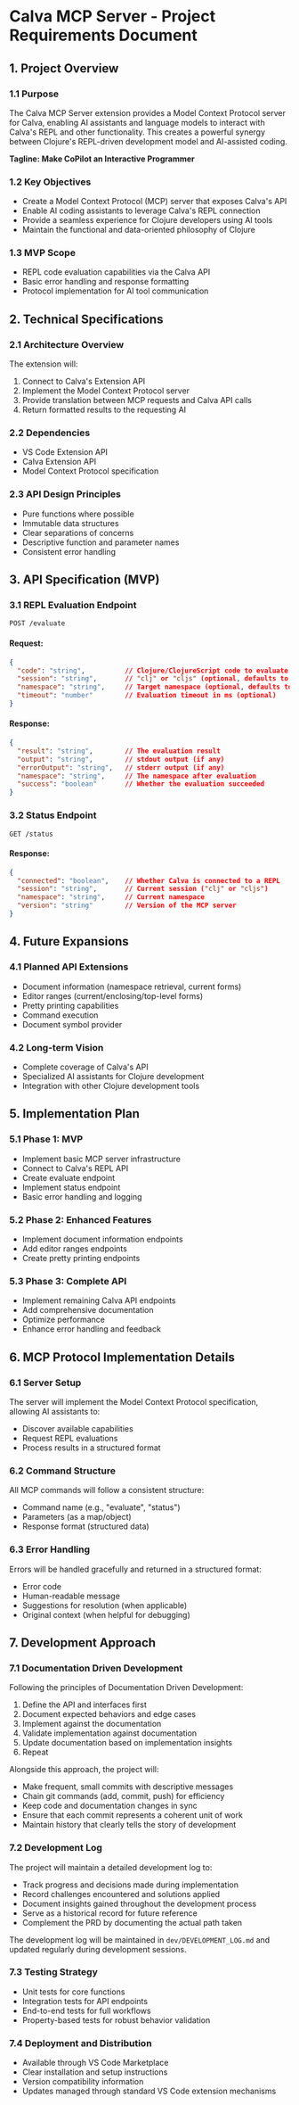 # Calva MCP Server - Project Requirements Document

## 1. Project Overview

### 1.1 Purpose
The Calva MCP Server extension provides a Model Context Protocol server for Calva, enabling AI assistants and language models to interact with Calva's REPL and other functionality. This creates a powerful synergy between Clojure's REPL-driven development model and AI-assisted coding.

**Tagline: Make CoPilot an Interactive Programmer**

### 1.2 Key Objectives
- Create a Model Context Protocol (MCP) server that exposes Calva's API
- Enable AI coding assistants to leverage Calva's REPL connection
- Provide a seamless experience for Clojure developers using AI tools
- Maintain the functional and data-oriented philosophy of Clojure

### 1.3 MVP Scope
- REPL code evaluation capabilities via the Calva API
- Basic error handling and response formatting
- Protocol implementation for AI tool communication

## 2. Technical Specifications

### 2.1 Architecture Overview
The extension will:
1. Connect to Calva's Extension API
2. Implement the Model Context Protocol server
3. Provide translation between MCP requests and Calva API calls
4. Return formatted results to the requesting AI

### 2.2 Dependencies
- VS Code Extension API
- Calva Extension API
- Model Context Protocol specification

### 2.3 API Design Principles
- Pure functions where possible
- Immutable data structures
- Clear separations of concerns
- Descriptive function and parameter names
- Consistent error handling

## 3. API Specification (MVP)

### 3.1 REPL Evaluation Endpoint

```
POST /evaluate
```

#### Request:
```json
{
  "code": "string",          // Clojure/ClojureScript code to evaluate
  "session": "string",       // "clj" or "cljs" (optional, defaults to current)
  "namespace": "string",     // Target namespace (optional, defaults to current or user)
  "timeout": "number"        // Evaluation timeout in ms (optional)
}
```

#### Response:
```json
{
  "result": "string",        // The evaluation result
  "output": "string",        // stdout output (if any)
  "errorOutput": "string",   // stderr output (if any)
  "namespace": "string",     // The namespace after evaluation
  "success": "boolean"       // Whether the evaluation succeeded
}
```

### 3.2 Status Endpoint

```
GET /status
```

#### Response:
```json
{
  "connected": "boolean",    // Whether Calva is connected to a REPL
  "session": "string",       // Current session ("clj" or "cljs")
  "namespace": "string",     // Current namespace
  "version": "string"        // Version of the MCP server
}
```

## 4. Future Expansions

### 4.1 Planned API Extensions
- Document information (namespace retrieval, current forms)
- Editor ranges (current/enclosing/top-level forms)
- Pretty printing capabilities
- Command execution
- Document symbol provider

### 4.2 Long-term Vision
- Complete coverage of Calva's API
- Specialized AI assistants for Clojure development
- Integration with other Clojure development tools

## 5. Implementation Plan

### 5.1 Phase 1: MVP
- Implement basic MCP server infrastructure
- Connect to Calva's REPL API
- Create evaluate endpoint
- Implement status endpoint
- Basic error handling and logging

### 5.2 Phase 2: Enhanced Features
- Implement document information endpoints
- Add editor ranges endpoints
- Create pretty printing endpoints

### 5.3 Phase 3: Complete API
- Implement remaining Calva API endpoints
- Add comprehensive documentation
- Optimize performance
- Enhance error handling and feedback

## 6. MCP Protocol Implementation Details

### 6.1 Server Setup
The server will implement the Model Context Protocol specification, allowing AI assistants to:
- Discover available capabilities
- Request REPL evaluations
- Process results in a structured format

### 6.2 Command Structure
All MCP commands will follow a consistent structure:
- Command name (e.g., "evaluate", "status")
- Parameters (as a map/object)
- Response format (structured data)

### 6.3 Error Handling
Errors will be handled gracefully and returned in a structured format:
- Error code
- Human-readable message
- Suggestions for resolution (when applicable)
- Original context (when helpful for debugging)

## 7. Development Approach

### 7.1 Documentation Driven Development
Following the principles of Documentation Driven Development:
1. Define the API and interfaces first
2. Document expected behaviors and edge cases
3. Implement against the documentation
4. Validate implementation against documentation
5. Update documentation based on implementation insights
6. Repeat

Alongside this approach, the project will:
- Make frequent, small commits with descriptive messages
- Chain git commands (add, commit, push) for efficiency
- Keep code and documentation changes in sync
- Ensure that each commit represents a coherent unit of work
- Maintain history that clearly tells the story of development

### 7.2 Development Log
The project will maintain a detailed development log to:
- Track progress and decisions made during implementation
- Record challenges encountered and solutions applied
- Document insights gained throughout the development process
- Serve as a historical record for future reference
- Complement the PRD by documenting the actual path taken

The development log will be maintained in `dev/DEVELOPMENT_LOG.md` and updated regularly during development sessions.

### 7.3 Testing Strategy
- Unit tests for core functions
- Integration tests for API endpoints
- End-to-end tests for full workflows
- Property-based tests for robust behavior validation

### 7.4 Deployment and Distribution
- Available through VS Code Marketplace
- Clear installation and setup instructions
- Version compatibility information
- Updates managed through standard VS Code extension mechanisms